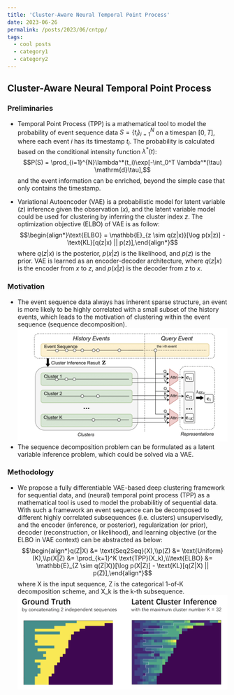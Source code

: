 ```yaml
---
title: 'Cluster-Aware Neural Temporal Point Process'
date: 2023-06-26
permalink: /posts/2023/06/cntpp/
tags:
  - cool posts
  - category1
  - category2
---
```


## Cluster-Aware Neural Temporal Point Process

### Preliminaries 

- Temporal Point Process (TPP) is a mathematical tool to model the probability of event sequence data  $S = \{t_i\}_{i=1}^{N}$ on a timespan $[0, T]$, where each event $i$ has its timestamp $t_i$. The probability is calculated based on the conditional intensity function $\lambda^*(t)$: $$P(S) = \prod_{i=1}^{N}\lambda^*(t_i)\exp[-\int_0^T \lambda^*(\tau) \mathrm{d}\tau],$$ and the event information can be enriched, beyond the simple case that only contains the timestamp.

- Variational Autoencoder (VAE) is a probabilistic model for latent variable ($z$) inference given the observation ($x$), and the latent variable model could be used for clustering by inferring the cluster index $z$. The optimization objective (ELBO) of VAE is as follow: $$\begin{align*}\text{ELBO}   = \mathbb{E}_{z \sim q(z|x)}[\log p(x|z)] - \text{KL}[q(z|x) || p(z)],\end{align*}$$ where $q(z|x)$ is the posterior, $p(x|z)$ is the likelihood, and $p(z)$ is the prior. VAE is learned as an encoder-decoder architecture, where $q(z|x)$ is the encoder from $x$ to $z$, and $p(x|z)$ is the decoder from $z$ to $x$.

### Motivation

- The event sequence data always has inherent sparse structure, an event is more likely to be highly correlated with a small subset of the history events, which leads to the motivation of clustering within the event sequence (sequence decomposition). ![](cluster.png)
- The sequence decomposition problem can be formulated as a latent variable inference problem, which could be solved via a VAE.

### Methodology

- We propose a fully differentiable VAE-based deep clustering framework for sequential data, and (neural) temporal point process (TPP) as a mathematical tool is used to model the probabilitiy of sequential data. With such a framework an event sequence can be decomposed to different highly correlated subsequences (i.e. clusters) unsupervisedly, and the encoder (inference, or posterior), regularization (or prior), decoder (reconstruction, or likelihood), and learning objective (or the ELBO in VAE context) can be abstracted as below: $$\begin{align*}q(Z|X) &= \text{Seq2Seq}(X),\\p(Z)   &= \text{Uniform}(K),\\p(X|Z) &= \prod_{k=1}^K \text{TPP}(X_k),\\\text{ELBO} &= \mathbb{E}_{Z \sim q(Z|X)}[\log p(X|Z)] - \text{KL}[q(Z|X) || p(Z)],\end{align*}$$ where X is the input sequence, Z is the categorical 1-of-K decomposition scheme, and X_k is the k-th subsequence.
![](demo.png)